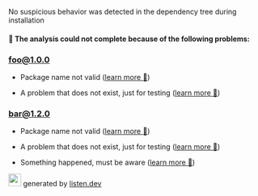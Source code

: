 
No suspicious behavior was detected in the dependency tree during installation

#### :triangular_flag_on_post: The analysis could not complete because of the following problems:


### <b><a href="https://www.npmjs.com/package/foo/v/1.0.0">foo@1.0.0</a></b><br>




- Package name not valid (<a href="https://listen.dev/probs/invalid-name">learn more :link:</a>)



- A problem that does not exist, just for testing (<a href="https://listen.dev/probs/does-not-exist">learn more :link:</a>)




### <b><a href="https://www.npmjs.com/package/bar/v/1.2.0">bar@1.2.0</a></b><br>




- Package name not valid (<a href="https://listen.dev/probs/invalid-name">learn more :link:</a>)



- A problem that does not exist, just for testing (<a href="https://listen.dev/probs/does-not-exist">learn more :link:</a>)



- Something happened, must be aware (<a href="https://listen.dev/probs/something-something">learn more :link:</a>)




<img height=25 src="https://listen.dev/assets/images/dolphin-noborder.png"> generated by <a href="https://listen.dev">listen.dev</a>
